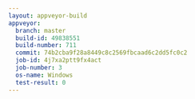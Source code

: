 ```yaml
---
layout: appveyor-build
appveyor:
  branch: master
  build-id: 49838551
  build-number: 711
  commit: 74b2cba9f28a8449c8c2569fbcaad6c2dd5fc0c2
  job-id: 4j7xa2ptt9fx4act
  job-number: 3
  os-name: Windows
  test-result: 0
---
```

